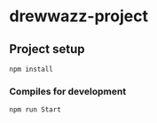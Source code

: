 # drewwazz-project


## Project setup
```
npm install
```

### Compiles for development
```
npm run Start
```

